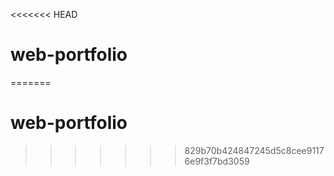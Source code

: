 <<<<<<< HEAD
# web-portfolio
=======
# web-portfolio
>>>>>>> 829b70b424847245d5c8cee91176e9f3f7bd3059

